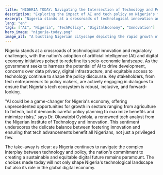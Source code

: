 ```yaml
---
title: "NIGERIA TODAY: Navigating the Intersection of Technology and Policy"
description: "Exploring the impact of AI and tech policy on Nigeria's future."
excerpt: "Nigeria stands at a crossroads of technological innovation and regulatory challenges."
lang: "en"
tags: ["AI", "Nigeria", "TechPolicy", "DigitalEconomy", "Innovation"]
hero_image: "nigeria-today.png"
image_alt: "A bustling Nigerian cityscape depicting the rapid growth of technology and policy."
---
```


Nigeria stands at a crossroads of technological innovation and regulatory challenges, with the nation's adoption of artificial intelligence (AI) and digital economy initiatives poised to redefine its socio-economic landscape. As the government seeks to harness the potential of AI to drive development, concerns over data privacy, digital infrastructure, and equitable access to technology continue to shape the policy discourse. Key stakeholders, from tech entrepreneurs to policy makers, are actively engaging in dialogues to ensure that Nigeria's tech ecosystem is robust, inclusive, and forward-looking.

"AI could be a game-changer for Nigeria's economy, offering unprecedented opportunities for growth in sectors ranging from agriculture to fintech, but it demands careful policy planning to maximize benefits and minimize risks," says Dr. Oluwatobi Oyinlola, a renowned tech analyst from the Nigerian Institute of Technology and Innovation. This sentiment underscores the delicate balance between fostering innovation and ensuring that tech advancements benefit all Nigerians, not just a privileged few.

The take-away is clear: as Nigeria continues to navigate the complex interplay between technology and policy, the nation's commitment to creating a sustainable and equitable digital future remains paramount. The choices made today will not only shape Nigeria's technological landscape but also its role in the global digital economy.